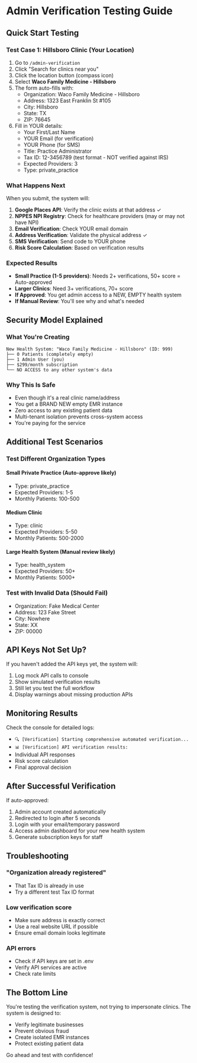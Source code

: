 # Admin Verification Testing Guide

## Quick Start Testing

### Test Case 1: Hillsboro Clinic (Your Location)
1. Go to `/admin-verification`
2. Click "Search for clinics near you"
3. Click the location button (compass icon)
4. Select **Waco Family Medicine - Hillsboro**
5. The form auto-fills with:
   - Organization: Waco Family Medicine - Hillsboro
   - Address: 1323 East Franklin St #105
   - City: Hillsboro
   - State: TX
   - ZIP: 76645
6. Fill in YOUR details:
   - Your First/Last Name
   - YOUR Email (for verification)
   - YOUR Phone (for SMS)
   - Title: Practice Administrator
   - Tax ID: 12-3456789 (test format - NOT verified against IRS)
   - Expected Providers: 3
   - Type: private_practice

### What Happens Next

When you submit, the system will:

1. **Google Places API**: Verify the clinic exists at that address ✓
2. **NPPES NPI Registry**: Check for healthcare providers (may or may not have NPI)
3. **Email Verification**: Check YOUR email domain
4. **Address Verification**: Validate the physical address ✓
5. **SMS Verification**: Send code to YOUR phone
6. **Risk Score Calculation**: Based on verification results

### Expected Results

- **Small Practice (1-5 providers)**: Needs 2+ verifications, 50+ score = Auto-approved
- **Larger Clinics**: Need 3+ verifications, 70+ score
- **If Approved**: You get admin access to a NEW, EMPTY health system
- **If Manual Review**: You'll see why and what's needed

## Security Model Explained

### What You're Creating
```
New Health System: "Waco Family Medicine - Hillsboro" (ID: 999)
├── 0 Patients (completely empty)
├── 1 Admin User (you)
├── $299/month subscription
└── NO ACCESS to any other system's data
```

### Why This Is Safe
- Even though it's a real clinic name/address
- You get a BRAND NEW empty EMR instance
- Zero access to any existing patient data
- Multi-tenant isolation prevents cross-system access
- You're paying for the service

## Additional Test Scenarios

### Test Different Organization Types

#### Small Private Practice (Auto-approve likely)
- Type: private_practice
- Expected Providers: 1-5
- Monthly Patients: 100-500

#### Medium Clinic
- Type: clinic  
- Expected Providers: 5-50
- Monthly Patients: 500-2000

#### Large Health System (Manual review likely)
- Type: health_system
- Expected Providers: 50+
- Monthly Patients: 5000+

### Test with Invalid Data (Should Fail)
- Organization: Fake Medical Center
- Address: 123 Fake Street
- City: Nowhere
- State: XX
- ZIP: 00000

## API Keys Not Set Up?

If you haven't added the API keys yet, the system will:
1. Log mock API calls to console
2. Show simulated verification results
3. Still let you test the full workflow
4. Display warnings about missing production APIs

## Monitoring Results

Check the console for detailed logs:
- `🔍 [Verification] Starting comprehensive automated verification...`
- `📊 [Verification] API verification results:`
- Individual API responses
- Risk score calculation
- Final approval decision

## After Successful Verification

If auto-approved:
1. Admin account created automatically
2. Redirected to login after 5 seconds
3. Login with your email/temporary password
4. Access admin dashboard for your new health system
5. Generate subscription keys for staff

## Troubleshooting

### "Organization already registered"
- That Tax ID is already in use
- Try a different test Tax ID format

### Low verification score
- Make sure address is exactly correct
- Use a real website URL if possible
- Ensure email domain looks legitimate

### API errors
- Check if API keys are set in .env
- Verify API services are active
- Check rate limits

## The Bottom Line

You're testing the verification system, not trying to impersonate clinics. The system is designed to:
- Verify legitimate businesses
- Prevent obvious fraud
- Create isolated EMR instances
- Protect existing patient data

Go ahead and test with confidence!